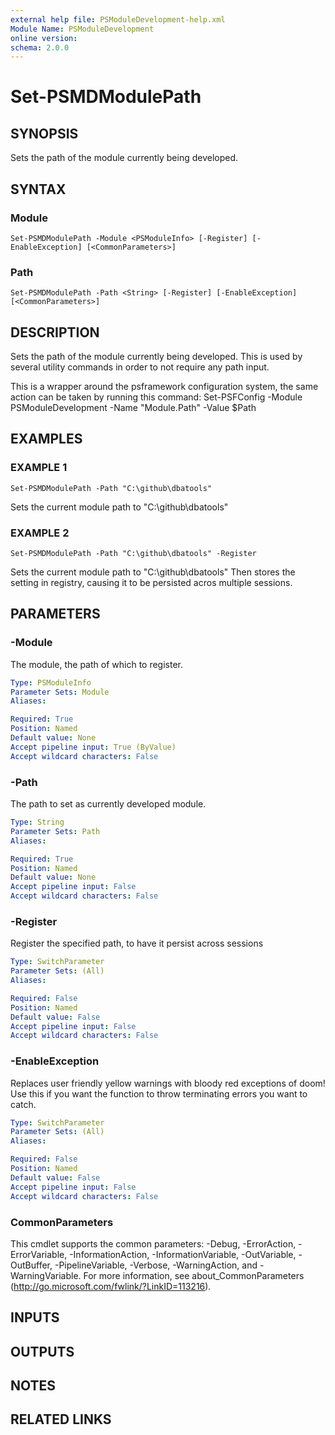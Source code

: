 ```yaml
---
external help file: PSModuleDevelopment-help.xml
Module Name: PSModuleDevelopment
online version:
schema: 2.0.0
---
```


# Set-PSMDModulePath

## SYNOPSIS
Sets the path of the module currently being developed.

## SYNTAX

### Module
```
Set-PSMDModulePath -Module <PSModuleInfo> [-Register] [-EnableException] [<CommonParameters>]
```

### Path
```
Set-PSMDModulePath -Path <String> [-Register] [-EnableException] [<CommonParameters>]
```

## DESCRIPTION
Sets the path of the module currently being developed.
This is used by several utility commands in order to not require any path input.

This is a wrapper around the psframework configuration system, the same action can be taken by running this command:
Set-PSFConfig -Module PSModuleDevelopment -Name "Module.Path" -Value $Path

## EXAMPLES

### EXAMPLE 1
```
Set-PSMDModulePath -Path "C:\github\dbatools"
```

Sets the current module path to "C:\github\dbatools"

### EXAMPLE 2
```
Set-PSMDModulePath -Path "C:\github\dbatools" -Register
```

Sets the current module path to "C:\github\dbatools"
Then stores the setting in registry, causing it to be persisted acros multiple sessions.

## PARAMETERS

### -Module
The module, the path of which to register.

```yaml
Type: PSModuleInfo
Parameter Sets: Module
Aliases:

Required: True
Position: Named
Default value: None
Accept pipeline input: True (ByValue)
Accept wildcard characters: False
```

### -Path
The path to set as currently developed module.

```yaml
Type: String
Parameter Sets: Path
Aliases:

Required: True
Position: Named
Default value: None
Accept pipeline input: False
Accept wildcard characters: False
```

### -Register
Register the specified path, to have it persist across sessions

```yaml
Type: SwitchParameter
Parameter Sets: (All)
Aliases:

Required: False
Position: Named
Default value: False
Accept pipeline input: False
Accept wildcard characters: False
```

### -EnableException
Replaces user friendly yellow warnings with bloody red exceptions of doom!
Use this if you want the function to throw terminating errors you want to catch.

```yaml
Type: SwitchParameter
Parameter Sets: (All)
Aliases:

Required: False
Position: Named
Default value: False
Accept pipeline input: False
Accept wildcard characters: False
```

### CommonParameters
This cmdlet supports the common parameters: -Debug, -ErrorAction, -ErrorVariable, -InformationAction, -InformationVariable, -OutVariable, -OutBuffer, -PipelineVariable, -Verbose, -WarningAction, and -WarningVariable. For more information, see about_CommonParameters (http://go.microsoft.com/fwlink/?LinkID=113216).

## INPUTS

## OUTPUTS

## NOTES

## RELATED LINKS
